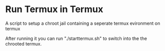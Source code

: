 # Run Termux in Termux

A script to setup a chroot jail containing a seperate termux evironment on termux

After running it you can run "./starttermux.sh" to switch into the the chrooted termux.
